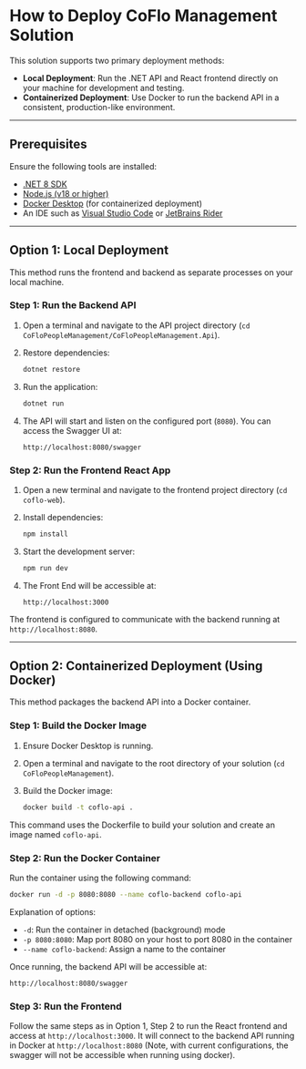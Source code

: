 # How to Deploy CoFlo Management Solution

This solution supports two primary deployment methods:

* **Local Deployment**: Run the .NET API and React frontend directly on your machine for development and testing.
* **Containerized Deployment**: Use Docker to run the backend API in a consistent, production-like environment.

---

## Prerequisites

Ensure the following tools are installed:

* [.NET 8 SDK](https://dotnet.microsoft.com/en-us/download/dotnet/8.0)
* [Node.js (v18 or higher)](https://nodejs.org/)
* [Docker Desktop](https://www.docker.com/products/docker-desktop) (for containerized deployment)
* An IDE such as [Visual Studio Code](https://code.visualstudio.com/) or [JetBrains Rider](https://www.jetbrains.com/rider/)

---

## Option 1: Local Deployment

This method runs the frontend and backend as separate processes on your local machine.

### Step 1: Run the Backend API

1. Open a terminal and navigate to the API project directory (`cd CoFloPeopleManagement/CoFloPeopleManagement.Api`).

2. Restore dependencies:

   ```bash
   dotnet restore
   ```

3. Run the application:

   ```bash
   dotnet run
   ```

4. The API will start and listen on the configured port (`8080`).
   You can access the Swagger UI at:

   ```
   http://localhost:8080/swagger
   ```

### Step 2: Run the Frontend React App

1. Open a new terminal and navigate to the frontend project directory (`cd coflo-web`).

2. Install dependencies:

   ```bash
   npm install
   ```

3. Start the development server:

   ```bash
   npm run dev
   ```

4. The Front End will be accessible at:

   ```
   http://localhost:3000
   ```

The frontend is configured to communicate with the backend running at `http://localhost:8080`.

---

## Option 2: Containerized Deployment (Using Docker)

This method packages the backend API into a Docker container.

### Step 1: Build the Docker Image

1. Ensure Docker Desktop is running.
2. Open a terminal and navigate to the root directory of your solution (`cd CoFloPeopleManagement`).
3. Build the Docker image:

   ```bash
   docker build -t coflo-api .
   ```

This command uses the Dockerfile to build your solution and create an image named `coflo-api`.

### Step 2: Run the Docker Container

Run the container using the following command:

```bash
docker run -d -p 8080:8080 --name coflo-backend coflo-api
```

Explanation of options:

* `-d`: Run the container in detached (background) mode
* `-p 8080:8080`: Map port 8080 on your host to port 8080 in the container
* `--name coflo-backend`: Assign a name to the container

Once running, the backend API will be accessible at:

```
http://localhost:8080/swagger
```

### Step 3: Run the Frontend

Follow the same steps as in Option 1, Step 2 to run the React frontend and access at `http://localhost:3000`. It will connect to the backend API running in Docker at `http://localhost:8080` (Note, with current configurations, the swagger will not be accessible when running using docker).

